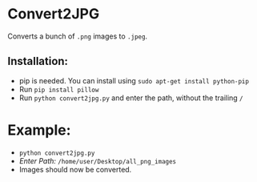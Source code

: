 # Convert2JPG


Converts a bunch of `.png` images to `.jpeg`.
## Installation:
  - pip is needed. You can install using `sudo apt-get install python-pip`
  - Run `pip install pillow`
  - Run `python convert2jpg.py` and enter the path, without the trailing `/`
  

# Example:

  - `python convert2jpg.py` 
  - *Enter Path:* `/home/user/Desktop/all_png_images`
  - Images should now be converted. 
